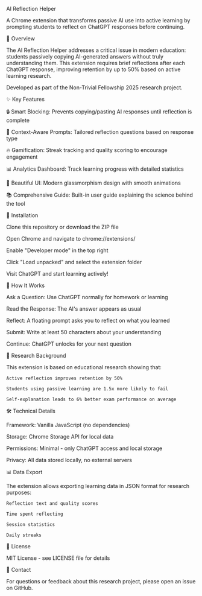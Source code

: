 AI Reflection Helper

A Chrome extension that transforms passive AI use into active learning by prompting students to reflect on ChatGPT responses before continuing.

🎯 Overview

  The AI Reflection Helper addresses a critical issue in modern education: students passively copying AI-generated answers without truly understanding them. This extension requires brief    reflections after each ChatGPT response, improving retention by up to 50% based on active learning research.

  Developed as part of the Non-Trivial Fellowship 2025 research project.

✨ Key Features

  🔒 Smart Blocking: Prevents copying/pasting AI responses until reflection is complete

  📝 Context-Aware Prompts: Tailored reflection questions based on response type

  🔥 Gamification: Streak tracking and quality scoring to encourage engagement

  📊 Analytics Dashboard: Track learning progress with detailed statistics

  🎨 Beautiful UI: Modern glassmorphism design with smooth animations

  📚 Comprehensive Guide: Built-in user guide explaining the science behind the tool

🚀 Installation

  Clone this repository or download the ZIP file

  Open Chrome and navigate to chrome://extensions/

  Enable "Developer mode" in the top right

  Click "Load unpacked" and select the extension folder

  Visit ChatGPT and start learning actively!

📖 How It Works

  Ask a Question: Use ChatGPT normally for homework or learning

  Read the Response: The AI's answer appears as usual

  Reflect: A floating prompt asks you to reflect on what you learned

  Submit: Write at least 50 characters about your understanding

  Continue: ChatGPT unlocks for your next question

🔬 Research Background


  This extension is based on educational research showing that:

    Active reflection improves retention by 50%

    Students using passive learning are 1.5x more likely to fail

    Self-explanation leads to 6% better exam performance on average

🛠️ Technical Details

  Framework: Vanilla JavaScript (no dependencies)

  Storage: Chrome Storage API for local data

  Permissions: Minimal - only ChatGPT access and local storage

  Privacy: All data stored locally, no external servers

📊 Data Export

  The extension allows exporting learning data in JSON format for research purposes:

    Reflection text and quality scores

    Time spent reflecting

    Session statistics

    Daily streaks


📝 License

  MIT License - see LICENSE file for details


📧 Contact

  For questions or feedback about this research project, please open an issue on GitHub.

